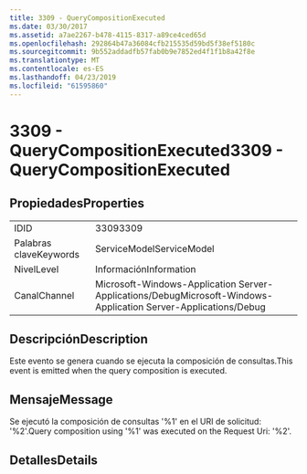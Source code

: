```yaml
---
title: 3309 - QueryCompositionExecuted
ms.date: 03/30/2017
ms.assetid: a7ae2267-b478-4115-8317-a89ce4ced65d
ms.openlocfilehash: 292864b47a36084cfb215535d59bd5f38ef5180c
ms.sourcegitcommit: 9b552addadfb57fab0b9e7852ed4f1f1b8a42f8e
ms.translationtype: MT
ms.contentlocale: es-ES
ms.lasthandoff: 04/23/2019
ms.locfileid: "61595860"
---
```

# <a name="3309---querycompositionexecuted"></a><span data-ttu-id="1b96d-102">3309 - QueryCompositionExecuted</span><span class="sxs-lookup"><span data-stu-id="1b96d-102">3309 - QueryCompositionExecuted</span></span>
## <a name="properties"></a><span data-ttu-id="1b96d-103">Propiedades</span><span class="sxs-lookup"><span data-stu-id="1b96d-103">Properties</span></span>  
  
|||  
|-|-|  
|<span data-ttu-id="1b96d-104">ID</span><span class="sxs-lookup"><span data-stu-id="1b96d-104">ID</span></span>|<span data-ttu-id="1b96d-105">3309</span><span class="sxs-lookup"><span data-stu-id="1b96d-105">3309</span></span>|  
|<span data-ttu-id="1b96d-106">Palabras clave</span><span class="sxs-lookup"><span data-stu-id="1b96d-106">Keywords</span></span>|<span data-ttu-id="1b96d-107">ServiceModel</span><span class="sxs-lookup"><span data-stu-id="1b96d-107">ServiceModel</span></span>|  
|<span data-ttu-id="1b96d-108">Nivel</span><span class="sxs-lookup"><span data-stu-id="1b96d-108">Level</span></span>|<span data-ttu-id="1b96d-109">Información</span><span class="sxs-lookup"><span data-stu-id="1b96d-109">Information</span></span>|  
|<span data-ttu-id="1b96d-110">Canal</span><span class="sxs-lookup"><span data-stu-id="1b96d-110">Channel</span></span>|<span data-ttu-id="1b96d-111">Microsoft-Windows-Application Server-Applications/Debug</span><span class="sxs-lookup"><span data-stu-id="1b96d-111">Microsoft-Windows-Application Server-Applications/Debug</span></span>|  
  
## <a name="description"></a><span data-ttu-id="1b96d-112">Descripción</span><span class="sxs-lookup"><span data-stu-id="1b96d-112">Description</span></span>  
 <span data-ttu-id="1b96d-113">Este evento se genera cuando se ejecuta la composición de consultas.</span><span class="sxs-lookup"><span data-stu-id="1b96d-113">This event is emitted when the query composition is executed.</span></span>  
  
## <a name="message"></a><span data-ttu-id="1b96d-114">Mensaje</span><span class="sxs-lookup"><span data-stu-id="1b96d-114">Message</span></span>  
 <span data-ttu-id="1b96d-115">Se ejecutó la composición de consultas '%1' en el URI de solicitud: '%2'.</span><span class="sxs-lookup"><span data-stu-id="1b96d-115">Query composition using '%1' was executed on the Request Uri: '%2'.</span></span>  
  
## <a name="details"></a><span data-ttu-id="1b96d-116">Detalles</span><span class="sxs-lookup"><span data-stu-id="1b96d-116">Details</span></span>
